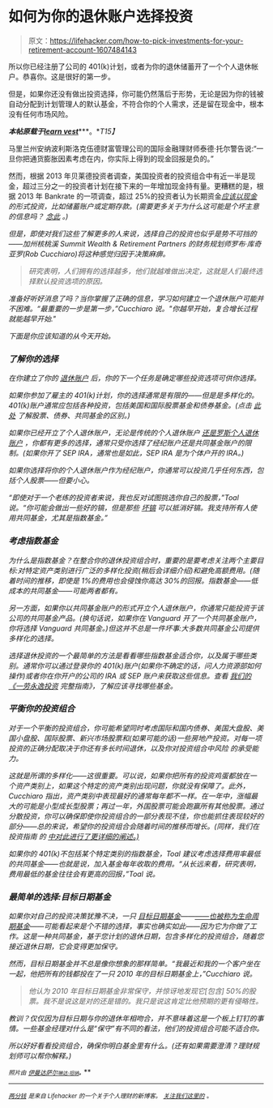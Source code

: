 # 如何为你的退休账户选择投资

> 原文：<https://lifehacker.com/how-to-pick-investments-for-your-retirement-account-1607484143>

所以你已经注册了公司的 401(k)计划，或者为你的退休储蓄开了一个个人退休帐户。恭喜你。这是很好的第一步。



但是，如果你还没有做出投资选择，你可能仍然落后于形势，无论是因为你的钱被自动分配到计划管理人的默认基金，不符合你的个人需求，还是留在现金中，根本没有任何市场风险。

***本帖原载于***[***learn vest***](http://www.learnvest.com/knowledge-center/how-to-set-up-a-retirement-account/)***。**T15】*

马里兰州安纳波利斯洛克伍德财富管理公司的国际金融理财师泰德·托尔警告说:“一旦你把通货膨胀因素考虑在内，你实际上得到的现金回报是负的。”

然而，根据 2013 年贝莱德投资者调查，美国投资者的投资组合中有近一半是现金，超过三分之一的投资者计划在接下来的一年增加现金持有量。更糟糕的是，根据 2013 年 Bankrate 的一项调查，超过 25%的投资者认为长期资金[*应该以现金*](http://www.learnvest.com/knowledge-center/retirement-myths-that-can-wreak-havoc-on-your-nest-egg/)*的形式投资，比如储蓄账户或定期存款。(需要更多关于为什么这可能是个坏主意的信息吗？ [念此](http://www.learnvest.com/2013/11/retirement-savings-cash/) 。)*

*但是，即使对我们这些了解更多的人来说，选择自己的投资也似乎是势不可挡的——加州核桃溪 Summit Wealth & Retirement Partners 的财务规划师罗布·库奇亚罗(Rob Cucchiaro)将这种感觉归因于决策麻痹。*

> *研究表明，人们拥有的选择越多，他们就越难做出决定，这就是人们最终选择默认投资选项的原因。*

*准备好听好消息了吗？当你掌握了正确的信息，学习如何建立一个退休账户可能并不困难。“最重要的一步是第一步，”Cucchiaro 说。"你越早开始，复合增长过程就能越早开始."*

*下面是你应该知道的从今天开始。*

### *了解你的选择*

*在你建立了你的 [退休账户](http://www.learnvest.com/knowledge-center/how-to-save-more-money-for-retirement/) 后，你的下一个任务是确定哪些投资选项可供你选择。*

*如果你参加了雇主的 401(k)计划，你的选择通常是有限的——但是是多样化的。401(k)账户通常应包括各种投资，包括美国和国际股票基金和债券基金。(点击 [此处](http://www.learnvest.com/knowledge-center/stocks-bonds-funds-whats-the-difference/) 了解股票、债券、共同基金的区别。)*

*如果你已经开立了个人退休账户，无论是传统的个人退休账户 [还是罗斯个人退休账户](http://www.learnvest.com/knowledge-center/which-is-right-for-you-traditional-ira-vs-roth-ira/) ，你都有更多的选择，通常只受你选择了经纪账户还是共同基金账户的限制。(如果你开了 SEP IRA，通常也是如此，SEP IRA 是为个体户开的 IRA。)*

*如果你选择将你的个人退休账户作为经纪账户，你通常可以投资几乎任何东西，包括个人股票——但要小心。*

*“即使对于一个老练的投资者来说，我也反对试图挑选你自己的股票，”Toal 说。“你可能会做出一些好的镐，但是那些 [坏镐](http://www.learnvest.com/knowledge-center/mistakes-retirement-planners-see/) 可以抵消好镐。我支持所有人使用共同基金，尤其是指数基金。”*

### *考虑指数基金*

*为什么是指数基金？在整合你的退休投资组合时，重要的是要考虑关注两个主要目标:对特定资产类别进行广泛的多样化投资(稍后会详细介绍)和避免高额费用。(随着时间的推移，即使是 1%的费用也会侵蚀你高达 30%的回报。指数基金——低成本的共同基金——可能两者都有。*

*另一方面，如果你以共同基金账户的形式开立个人退休账户，你通常只能投资于该公司的共同基金产品。(换句话说，如果你在 Vanguard 开了一个共同基金账户，你将选择 Vanguard 共同基金。)但这并不总是一件坏事:大多数共同基金公司提供多样化的选择。*

*选择退休投资的一个最简单的方法是看看哪些指数基金适合你，以及属于哪些类别。通常你可以通过登录你的 401(k)账户(如果你不确定的话，问人力资源部如何操作)或者你在你开户的公司的 IRA 或 SEP 账户来获取这些信息。查看 [我们的《一劳永逸投资](https://lifehacker.com/how-to-build-an-easy-beginner-set-and-forget-investm-1686878594) 完整指南》，了解应该寻找哪些基金。*

### *平衡你的投资组合*

*对于一个平衡的投资组合，你可能希望同时考虑国际和国内债券、美国大盘股、美国小盘股、国际股票、新兴市场股票和(如果可能的话)一些房地产投资。对每一项投资的正确分配取决于你还有多长时间退休，以及你对投资组合中风险 的承受能力。*

*这就是所谓的多样化——这很重要。可以说，如果你把所有的投资鸡蛋都放在一个资产类别上，如果这个特定的资产类别出现问题，你就没有保障了。此外，Cucchiaro 指出，资产类别中表现最好的通常每年都不一样。在一年中，涨幅最大的可能是小型成长型股票；再过一年，外国股票可能会跑赢所有其他股票。通过分散投资，你可以确保即使你投资组合的一部分表现不佳，你也能抓住表现较好的部分——总的来说，希望你的投资组合会随着时间的推移而增长。(同样，我们在投资指南 的 [中对此进行了更详细的阐述。)](https://lifehacker.com/how-to-build-an-easy-beginner-set-and-forget-investm-1686878594)*

*如果你的 401(k)不包括某个特定类别的指数基金，Toal 建议考虑选择费用率最低的共同基金——也就是说，加入基金每年收取的费用。“从长远来看，研究表明，费用最低的基金往往会有更高的回报，”Toal 说。*

### *最简单的选择:目标日期基金*

*如果你对自己的投资决策犹豫不决，一只 [目标日期基金](http://www.learnvest.com/knowledge-center/are-target-date-funds-right-for-your-retirement-strategy/)——[——也被称为生命周期基金](http://lifehacker.com/use-lifecycle-funds-to-automatically-rebalance-your-inv-5823333)——可能看起来是个不错的选择，事实也确实如此——因为它为你做了工作。这是一种共同基金，基于您计划的退休日期，包含多样化的投资组合，随着您接近退休日期，它会变得更加保守。*

*然而，目标日期基金并不总是像你想象的那样简单。“我最近和我的一个客户坐在一起，他把所有的钱都投在了一只 2010 年的目标日期基金上，”Cucchiaro 说。*

> *他认为 2010 年目标日期基金非常保守，并惊讶地发现它[包含] 50%的股票。我不是说这是对的还是错的。我只是说这肯定比他预期的更有侵略性。*

*教训？仅仅因为目标日期与你的退休年相吻合，并不意味着这是一个板上钉钉的事情。一些基金经理对什么是“保守”有不同的看法，他们的投资组合可能不适合你。*

*所以好好看看投资组合，确保你明白基金里有什么。(还有如果需要澄清？理财规划师可以帮你解释。)*

*<small>*照片由*</small> [<small>*伊曼*</small>](https://www.flickr.com/photos/imosaad/)<small></small>*[<small>*达萨尔*</small>](https://www.flickr.com/photos/112931986@N07/)<small>*[<small>*琳达·坦纳*</small>](https://www.flickr.com/photos/goingslo/)<small>**。**</small>*</small>**

* * *

*[<small>*两分钱*</small>](http://twocents.lifehacker.com/) <small>*是来自 Lifehacker 的一个关于个人理财的新博客。*</small> [<small>*关注我们这里的*</small>](https://twitter.com/TwoCentsLH) <small>*。*</small>*